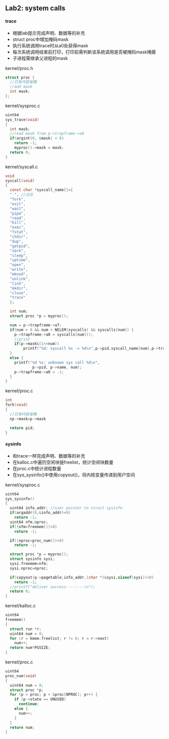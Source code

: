 ## Lab2: system calls

#### trace
+ 根据lab提示完成声明、数据等的补充
+ struct proc中增加掩码mask
+ 执行系统调用trace时从a0处获得mask
+ 每次系统调用结束前打印，打印前需判断该系统调用是否被掩码mask掩蔽
+ 子进程需继承父进程的mask

kernel/proc.h
```c
struct proc {
  //已有内容省略
  //add mask
  int mask;
};

```

kernel/sysproc.c
```c
uint64
sys_trace(void)
{
  int mask;
  //read mask from p->trapframe->a0
  if(argint(0, &mask) < 0)
    return -1;
  	myproc()->mask = mask;
  return 0;
}

```

kernel/syscall.c
```c
void
syscall(void)
{
  const char *syscall_name[]={
  " ", //占位
  "fork",
  "exit",
  "wait",
  "pipe",
  "read",
  "kill",
  "exec",
  "fstat",
  "chdir",
  "dup",
  "getpid",
  "sbrk",
  "sleep",
  "uptime",
  "open",
  "write",
  "mknod",
  "unlink",
  "link",
  "mkdir",
  "close",
  "trace"
  };

  int num;
  struct proc *p = myproc();

  num = p->trapframe->a7;
  if(num > 0 && num < NELEM(syscalls) && syscalls[num]) {
    p->trapframe->a0 = syscalls[num]();
	//print
	if(p->mask&(1<<num))
		printf("%d: syscall %s -> %d\n",p->pid,syscall_name[num],p->trapframe->a0);
  }
  else {
    printf("%d %s: unknown sys call %d\n",
            p->pid, p->name, num);
    p->trapframe->a0 = -1;
  }
}

```

kernel/proc.c
```c
int
fork(void)
{
  //已有内容省略
  np->mask=p->mask

  return pid;
}
```

#### sysinfo
+ 和trace一样完成声明、数据等的补充
+ 在kalloc.c中遍历空闲块链freelist，统计空闲块数量
+ 在proc.c中统计进程数量
+ 在sys_sysinfo()中使用copyout()，将内核变量传递到用户空间

kernel/sysproc.c
```c
uint64
sys_sysinfo()
{
  uint64 info_addr;	//user pointer to struct sysinfo
  if(argaddr(0,&info_addr)<0)
    return -1;
  uint64 nfm,nproc;
  if((nfm=freemem())<0)
  	return -1;

  if((nproc=proc_num())<0)
  	return -1;

  struct proc *p = myproc();
  struct sysinfo sysi;
  sysi.freemem=nfm;
  sysi.nproc=nproc;

  if(copyout(p->pagetable,info_addr,(char *)&sysi,sizeof(sysi))<0)
  	return -1;
  //printf("deliver success--------\n");
  return 0;
}

```

kernel/kalloc.c
```c
uint64
freemem()
{
  struct run *r;
  uint64 num = 0;
  for (r = kmem.freelist; r != 0; r = r->next)
    num++;
  return num*PGSIZE;
}
```

kernel/proc.c
```c
uint64
proc_num(void)
{
  uint64 num = 0;
  struct proc *p;
  for (p = proc; p < &proc[NPROC]; p++) {
    if (p->state == UNUSED)
      continue;
    else {
      num++;
    }
  }
  return num;
}
```

